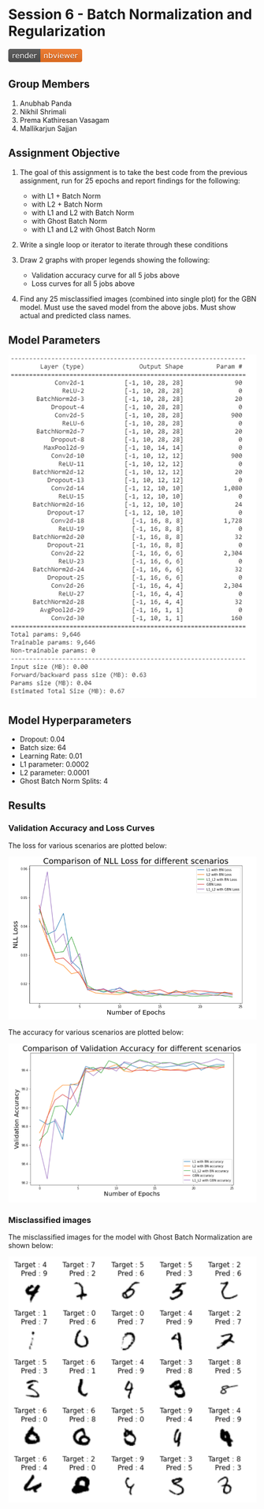 # Session 6 - Batch Normalization and Regularization

[![Open Jupyter Notebook](Images/nbviewer_badge.png)](https://nbviewer.jupyter.org/github/EVA5-BlackbeltAI/EVA5-Session6/blob/Anubhab_branch/EVA5_Session_6.ipynb)

## Group Members

1. Anubhab Panda
2. Nikhil Shrimali
3. Prema Kathiresan Vasagam
4. Mallikarjun Sajjan

## Assignment Objective

1. The goal of this assignment is to take the best code from the previous assignment, run for 25 epochs and report findings for the following:

    * with L1 + Batch Norm
    * with L2 + Batch Norm
    * with L1 and L2 with Batch Norm
    * with Ghost Batch Norm
    * with L1 and L2 with Ghost Batch Norm
2. Write a single loop or iterator to iterate through these conditions
3. Draw 2 graphs with proper legends showing the following:
    * Validation accuracy curve for all 5 jobs above
    * Loss curves for all 5 jobs above
4. Find any 25 misclassified images (combined into single plot) for the GBN model. Must use the saved model from the above jobs. Must show actual and predicted class names.

## Model Parameters

![Model_Parameters](Images/Model_Parameters.PNG)

## Model Hyperparameters

* Dropout: 0.04
* Batch size: 64
* Learning Rate: 0.01
* L1 parameter: 0.0002
* L2 parameter: 0.0001
* Ghost Batch Norm Splits: 4

## Results

### Validation Accuracy and Loss Curves

The loss for various scenarios are plotted below:

![Loss_Plot](Images/Loss_Plot.PNG)

The accuracy for various scenarios are plotted below:

![Loss_Plot](Images/Accuracy_Plot.PNG)

### Misclassified images

The misclassified images for the model with Ghost Batch Normalization are shown below:

![Loss_Plot](Images/Misclassified.PNG)
